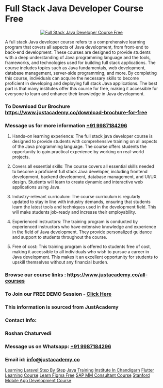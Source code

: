 # Full Stack Java Developer Course Free

<p align="center">
  <a href="https://justacademy.co/course-detail/core-java-training">
    <img src="https://justacademy.co/storage2/course_image/1677245426_course_image.webp" alt="Full Stack Java Developer Course Free">
  </a>
</p>

A full stack Java developer course refers to a comprehensive learning program that covers all aspects of Java development, from front-end to back-end development. These courses are designed to provide students with a deep understanding of Java programming language and the tools, frameworks, and technologies used for building full stack applications. The course includes topics such as Java fundamentals, web development, database management, server-side programming, and more. By completing this course, individuals can acquire the necessary skills to become proficient in developing and deploying full stack Java applications. The best part is that many institutes offer this course for free, making it accessible for everyone to learn and enhance their knowledge in Java development.

### To Download Our Brochure https://www.justacademy.co/download-brochure-for-free
### Message us for more information [+91 9987184296](https://api.whatsapp.com/send?phone=919987184296)
1) Hands-on learning experience: The full stack java developer course is designed to provide students with comprehensive training on all aspects of the Java programming language. The course offers students the opportunity to gain practical experience by working on real-world projects.

2) Covers all essential skills: The course covers all essential skills needed to become a proficient full stack Java developer, including frontend development, backend development, database management, and UI/UX design. Students will learn to create dynamic and interactive web applications using Java.

3) Industry-relevant curriculum: The course curriculum is regularly updated to stay in line with industry demands, ensuring that students learn the latest tools and techniques used in the development field. This will make students job-ready and increase their employability.

4) Experienced instructors: The training program is conducted by experienced instructors who have extensive knowledge and experience in the field of Java development. They provide personalized guidance and support to students throughout the course.

5) Free of cost: This training program is offered to students free of cost, making it accessible to all individuals who wish to pursue a career in Java development. This makes it an excellent opportunity for students to upskill themselves without any financial burden.

### Browse our course links : https://www.justacademy.co/all-courses 
### To Join our FREE DEMO Session - [Click Here](https://www.justacademy.co/register-for-course-demo)


### This information is sourced from JustAcademy
### Contact Info:
### Roshan Chaturvedi
### Message us on Whatsapp: [+91 9987184296](https://api.whatsapp.com/send?phone=919987184296)
### Email id: [info@justacademy.co](mailto:info@justacademy.co)
                    
[Learning Laravel Step By Step](https://www.linkedin.com/pulse/learning-laravel-step-justacademy-pune-qgrsc?trackingId=Kt3XqOw3Da%2BivLLyqzMsRw%3D%3D&lipi=urn%3Ali%3Apage%3Ad_flagship3_company_admin%3BRZJmynVWQvykIoY%2BYzCMXQ%3D%3D)
[Java Training Institute In Chandigarh](https://www.linkedin.com/pulse/java-training-institute-chandigarh-justacademy-pune-geime?trackingId=ywv3B43dp7w67VYDjW%2F43w%3D%3D&lipi=urn%3Ali%3Apage%3Ad_flagship3_company_admin%3BGzpHiwsYRr22lJjP82PYtA%3D%3D)
[Flutter Learning Course](https://medium.com/@akanshapatil/flutter-learning-course-bc4cc6f8f1c9)
[Learn Figma Free](https://medium.com/@justacademytraining/learn-figma-free-52be4cbb5cfc)
[SAP MM Consultant Course](https://justacademyin.github.io/Articles/SAP-MM-Consultant-Course)
[Stanford Mobile App Development Course](https://justacademyin.github.io/Articles/Stanford-Mobile-App-Development-Course)
